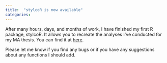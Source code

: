 ```yaml
---
title:  "stylcoR is now available"
categories: 
---
```


After many hours, days, and months of work, I have finished my first R package, stylcoR. It allows you to recreate the analyses I've conducted for my MA thesis. You can find it at [here](https://github.com/jbrottrager/stylcoR).

Please let me know if you find any bugs or if you have any suggestions about any functions I should add.